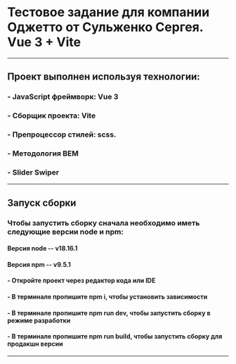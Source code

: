 # Тестовое задание для компании Оджетто от Сульженко Сергея. Vue 3 + Vite
---
## Проект выполнен используя технологии:
### - JavaScript фреймворк: Vue 3
### - Сборщик проекта: Vite
### - Препроцессор стилей: scss.
### - Методология BEM
### - Slider Swiper
---
## Запуск сборки

### Чтобы запустить сборку сначала необходимо иметь следующие версии node и npm:
#### Версия node -- v18.16.1
#### Версия npm -- v9.5.1

#### - Откройте проект через редактор кода или IDE
#### - В терминале пропишите npm i, чтобы установить зависимости
#### - В терминале пропишите npm run dev, чтобы запустить сборку в режиме разработки
#### - В терминале пропишите npm run build, чтобы запустить сборку для продакшн версии
---
